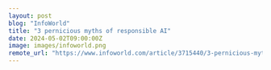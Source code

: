 ```yaml
---
layout: post
blog: "InfoWorld"
title: "3 pernicious myths of responsible AI"
date: 2024-05-02T09:00:00Z
image: images/infoworld.png
remote_url: "https://www.infoworld.com/article/3715440/3-pernicious-myths-of-responsible-ai.html#tk.rss_applicationdevelopment"
---
```

